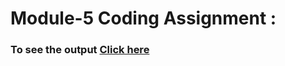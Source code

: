 # Module-5 Coding Assignment : 
 
### To see the output [Click here](https://taheermattur.github.io/HTML_CSS_and_JavaScript_for_Web_Developers/Assignments/Module%205%20Solution/#)
